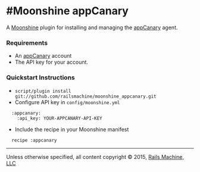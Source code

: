 #Moonshine appCanary
==============================

A [Moonshine](https://github.com/railsmachine/moonshine) plugin for installing
and managing the [appCanary](https://appcanary.com/) agent.

### Requirements

* An [appCanary](https://appcanary.com/) account
* The API key for your account.

### Quickstart Instructions

* `script/plugin install git://github.com/railsmachine/moonshine_appcanary.git`
* Configure API key in `config/moonshine.yml`

```
  :appcanary:
    :api_key: YOUR-APPCANARY-API-KEY
```

* Include the recipe in your Moonshine manifest

```
  recipe :appcanary
```
---
Unless otherwise specified, all content copyright &copy; 2015, [Rails Machine, LLC](https://railsmachine.com)

